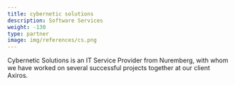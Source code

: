 ```yaml
---
title: cybernetic solutions
description: Software Services
weight: -130
type: partner
image: img/references/cs.png
---
```

Cybernetic Solutions is an IT Service Provider from Nuremberg, with whom we have worked on several successful projects together at our client Axiros.
